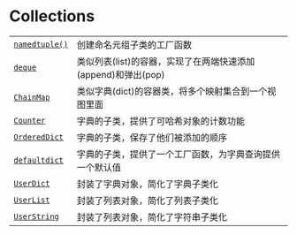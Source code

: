 # Collections

|                                                                                                   |                                                               |
| ------------------------------------------------------------------------------------------------- | ------------------------------------------------------------- |
| [`namedtuple()`](https://docs.python.org/zh-cn/3/library/collections.html#collections.namedtuple) | 创建命名元组子类的工厂函数                                    |
| [`deque`](https://docs.python.org/zh-cn/3/library/collections.html#collections.deque)             | 类似列表(list)的容器，实现了在两端快速添加(append)和弹出(pop) |
| [`ChainMap`](https://docs.python.org/zh-cn/3/library/collections.html#collections.ChainMap)       | 类似字典(dict)的容器类，将多个映射集合到一个视图里面          |
| [`Counter`](https://docs.python.org/zh-cn/3/library/collections.html#collections.Counter)         | 字典的子类，提供了可哈希对象的计数功能                        |
| [`OrderedDict`](https://docs.python.org/zh-cn/3/library/collections.html#collections.OrderedDict) | 字典的子类，保存了他们被添加的顺序                            |
| [`defaultdict`](https://docs.python.org/zh-cn/3/library/collections.html#collections.defaultdict) | 字典的子类，提供了一个工厂函数，为字典查询提供一个默认值      |
| [`UserDict`](https://docs.python.org/zh-cn/3/library/collections.html#collections.UserDict)       | 封装了字典对象，简化了字典子类化                              |
| [`UserList`](https://docs.python.org/zh-cn/3/library/collections.html#collections.UserList)       | 封装了列表对象，简化了列表子类化                              |
| [`UserString`](https://docs.python.org/zh-cn/3/library/collections.html#collections.UserString)   | 封装了列表对象，简化了字符串子类化                            |